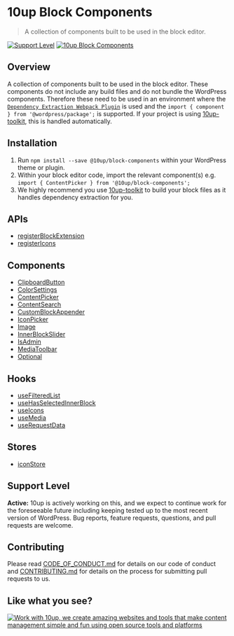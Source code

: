 # 10up Block Components

> A collection of components built to be used in the block editor.

[![Support Level](https://img.shields.io/badge/support-active-green.svg)](#support-level)
[![10up Block Components](https://img.shields.io/endpoint?url=https://dashboard.cypress.io/badge/simple/dnr1ke&style=flat&logo=cypress)](https://dashboard.cypress.io/projects/dnr1ke/runs)

## Overview

A collection of components built to be used in the block editor. These components do not include any build files and do not bundle the WordPress components. Therefore these need to be used in an environment where the [`Dependency Extraction Webpack Plugin`](https://www.npmjs.com/package/@wordpress/dependency-extraction-webpack-plugin) is used and the `import { component } from '@wordpress/package';` is supported. If your project is using [10up-toolkit](https://github.com/10up/10up-toolkit), this is handled automatically.

## Installation

1. Run `npm install --save @10up/block-components` within your WordPress theme or plugin.
2. Within your block editor code, import the relevant component(s) e.g. `import { ContentPicker } from '@10up/block-components';`
3. We highly recommend you use [10up-toolkit](https://github.com/10up/10up-toolkit) to build your block files as it handles dependency extraction for you.

## APIs

- [registerBlockExtension](./api/register-block-extension/)
- [registerIcons](./api/register-icons/)

## Components

- [ClipboardButton](./components/clipboard-button/)
- [ColorSettings](./components//clipboard-button/)
- [ContentPicker](./components//content-picker/)
- [ContentSearch](./components/content-search/)
- [CustomBlockAppender](./components/custom-block-appender/)
- [IconPicker](./components/icon-picker/)
- [Image](./components/image/)
- [InnerBlockSlider](./components/inner-block-slider/)
- [IsAdmin](./components//is-admin/)
- [MediaToolbar](./components/media-toolbar/)
- [Optional](./components/optional/)

## Hooks

- [useFilteredList](./hooks/use-filtered-list)
- [useHasSelectedInnerBlock](./hooks/use-has-selected-inner-block/)
- [useIcons](./hooks/use-icons/)
- [useMedia](./hooks/use-media/)
- [useRequestData](./hooks/use-request-data/)

## Stores

- [iconStore](./stores/icons)

## Support Level

__Active:__ 10up is actively working on this, and we expect to continue work for the foreseeable future including keeping tested up to the most recent version of WordPress.  Bug reports, feature requests, questions, and pull requests are welcome.

## Contributing

Please read [CODE_OF_CONDUCT.md](https://github.com/10up/block-components/blob/develop/CODE_OF_CONDUCT.md) for details on our code of conduct and [CONTRIBUTING.md](https://github.com/10up/block-components/blob/develop/CONTRIBUTING.md) for details on the process for submitting pull requests to us.

## Like what you see?

<a href="http://10up.com/contact/"><img src="https://10up.com/uploads/2016/10/10up-Github-Banner.png" alt="Work with 10up, we create amazing websites and tools that make content management simple and fun using open source tools and platforms"></a>
